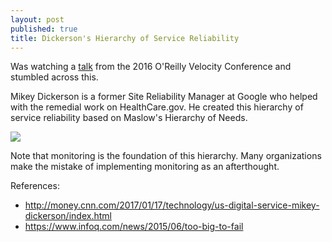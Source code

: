 ```yaml
---
layout: post
published: true
title: Dickerson's Hierarchy of Service Reliability
---
```

Was watching a [talk](https://www.safaribooksonline.com/library/view/velocity-2016-/9781491958537/video290645.html?autoStart=True) from the 2016 O'Reilly Velocity Conference and stumbled across this. 

Mikey Dickerson is a former Site Reliability Manager at Google who helped with the remedial work on HealthCare.gov. He created this hierarchy of service reliability based on Maslow's Hierarchy of Needs.

![]({{site.cdn_path}}/2017/06/26/dickersons_hierarchy.jpg)

Note that monitoring is the foundation of this hierarchy. Many organizations make the mistake of implementing monitoring as an afterthought.

References:

* http://money.cnn.com/2017/01/17/technology/us-digital-service-mikey-dickerson/index.html
* https://www.infoq.com/news/2015/06/too-big-to-fail
